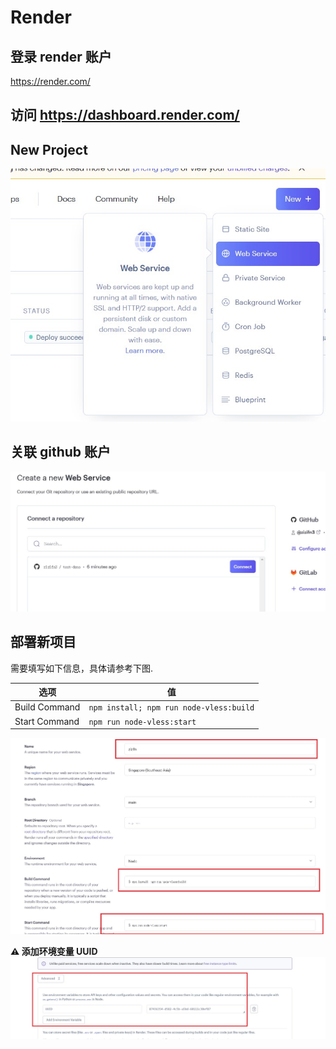 # Render

## 登录 render 账户

https://render.com/

## 访问 https://dashboard.render.com/

## New Project

![render1](./render1.jpg)

## 关联 github 账户

![render2](./render2.jpg)

## 部署新项目

需要填写如下信息，具体请参考下图.

| 选项          | 值                                      |
| ------------- | --------------------------------------- |
| Build Command | `npm install; npm run node-vless:build` |
| Start Command | `npm run node-vless:start`              |

![render3](./render3.jpg)

**⚠️ 添加环境变量 UUID**
![render4](./render4.jpg)
